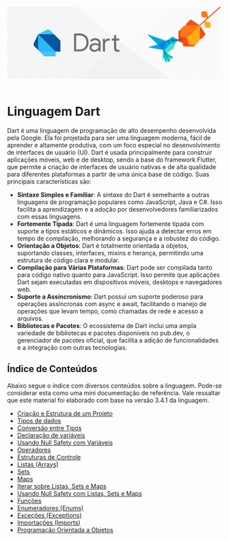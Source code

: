 <div align="center">
  <a href="https://github.com/joseferreira-dev/my-study-notes/tree/main/dart"><img src="banner.png"></a>
</div>
<br>

# Linguagem Dart

Dart é uma linguagem de programação de alto desempenho desenvolvida pela Google. Ela foi projetada para ser uma linguagem moderna, fácil de aprender e altamente produtiva, com um foco especial no desenvolvimento de interfaces de usuário (UI). Dart é usada principalmente para construir aplicações móveis, web e de desktop, sendo a base do framework Flutter, que permite a criação de interfaces de usuário nativas e de alta qualidade para diferentes plataformas a partir de uma única base de código. Suas principais características são:

- **Sintaxe Simples e Familiar**: A sintaxe do Dart é semelhante a outras linguagens de programação populares como JavaScript, Java e C#. Isso facilita a aprendizagem e a adoção por desenvolvedores familiarizados com essas linguagens.
- **Fortemente Tipada**: Dart é uma linguagem fortemente tipada com suporte a tipos estáticos e dinâmicos. Isso ajuda a detectar erros em tempo de compilação, melhorando a segurança e a robustez do código.
- **Orientação a Objetos**: Dart é totalmente orientada a objetos, suportando classes, interfaces, mixins e herança, permitindo uma estrutura de código clara e modular.
- **Compilação para Várias Plataformas**: Dart pode ser compilada tanto para código nativo quanto para JavaScript. Isso permite que aplicações Dart sejam executadas em dispositivos móveis, desktops e navegadores web.
- **Suporte a Assincronismo**: Dart possui um suporte poderoso para operações assíncronas com async e await, facilitando o manejo de operações que levam tempo, como chamadas de rede e acesso a arquivos.
- **Bibliotecas e Pacotes**: O ecossistema de Dart inclui uma ampla variedade de bibliotecas e pacotes disponíveis no pub.dev, o gerenciador de pacotes oficial, que facilita a adição de funcionalidades e a integração com outras tecnologias.

## Índice de Conteúdos

Abaixo segue o índice com diversos conteúdos sobre a linguagem. Pode-se considerar esta como uma mini documentação de referência. Vale ressaltar que este material foi elaborado com base na versão 3.4.1 da linguagem.

- [Criação e Estrutura de um Projeto](./contents/criacao-e-estrutura-projeto/README.md)
- [Tipos de dados](./contents/tipos-de-dados/README.md)
- [Conversão entre Tipos](./contents/conversao-entre-tipos/README.md)
- [Declaração de variáveis](./contents/declaracao-de-variaveis/README.md)
- [Usando Null Safety com Variáveis](./contents/null-safety-variaveis/README.md)
- [Operadores](./contents/operadores/README.md)
- [Estruturas de Controle](./contents/estruturas-de-controle/README.md)
- [Listas (Arrays)](./contents/listas/README.md)
- [Sets](./contents/sets/README.md)
- [Maps](./contents/maps/README.md)
- [Iterar sobre Listas, Sets e Maps](./contents/iterar-listas-sets-maps/README.md)
- [Usando Null Safety com Listas, Sets e Maps](./contents/null-safety-listas-sets-maps/README.md)
- [Funções](./contents/funcoes/README.md)
- [Enumeradores (Enums)](./contents/enums/README.md)
- [Exceções (Exceptions)](./contents/exceptions/README.md)
- [Importações (Imports)](./contents/imports/README.md)
- [Programação Orientada a Objetos](./contents/poo/README.md)
